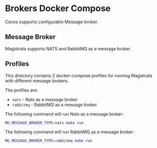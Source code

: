 # Brokers Docker Compose

Cocos supports configurable Message broker.

## Message Broker

Magistrala supports NATS and RabbitMQ as a message broker.

## Profiles

This directory contains 2 docker-compose profiles for running Magistrala with different message brokers.

The profiles are:

- `nats` - Nats as a message broker
- `rabbitmq` - RabbitMQ as a message broker

The following command will run Nats as a message broker:

```bash
MG_MESSAGE_BROKER_TYPE=nats make run
```

The following command will run RabbitMQ as a message broker:

```bash
MG_MESSAGE_BROKER_TYPE=rabbitmq make run
```
